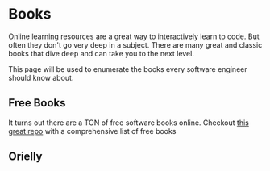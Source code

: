 # Books
Online learning resources are a great way to interactively learn to code. But often they don't go very deep in a subject. There are many great and classic books that dive deep and can take you to the next level. 

This page will be used to enumerate the books every software engineer should know about.

## Free Books
It turns out there are a TON of free software books online. Checkout [this great repo](https://github.com/vhf/free-programming-books/blob/master/free-programming-books.md) with a comprehensive list of free books

## Orielly 

## 
